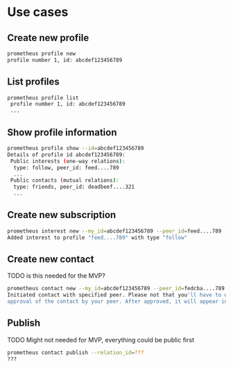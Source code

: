 # Use cases

## Create new profile

```bash
prometheus profile new
profile number 1, id: abcdef123456789
```

## List profiles

```bash
prometheus profile list
 profile number 1, id: abcdef123456789
 ...
```

## Show profile information

```bash
prometheus profile show --id=abcdef123456789
Details of profile id abcdef123456789:
 Public interests (one-way relations):
  type: follow, peer_id: feed....789
  ...
 Public contacts (mutual relations):
  type: friends, peer_id: deadbeef....321
  ...
```

## Create new subscription

```bash
prometheus interest new --my_id=abcdef123456789 --peer_id=feed....789 [--relation_type=follow]
Added interest to profile "feed....789" with type "follow"
```

## Create new contact

TODO is this needed for the MVP?

```bash
prometheus contact new --my_id=abcdef123456789 --peer_id=fedcba....789 [--relation_type=friends]
Initiated contact with specified peer. Please not that you'll have to wait for
approval of the contact by your peer. After approved, it will appear in your contact list.
```

## Publish

TODO Might not needed for MVP, everything could be public first

```bash
prometheus contact publish --relation_id=???
???
```
